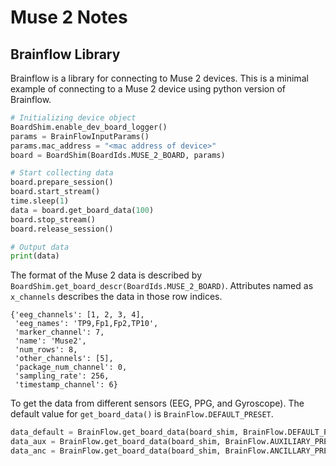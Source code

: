 # Muse 2 Notes
## Brainflow Library

Brainflow is a library for connecting to Muse 2 devices. 
This is a minimal example of connecting to a Muse 2 device using python version of Brainflow.

```python
# Initializing device object
BoardShim.enable_dev_board_logger()
params = BrainFlowInputParams()
params.mac_address = "<mac address of device>"
board = BoardShim(BoardIds.MUSE_2_BOARD, params)

# Start collecting data
board.prepare_session()
board.start_stream()
time.sleep(1)
data = board.get_board_data(100)
board.stop_stream()
board.release_session()

# Output data
print(data)
```

The format of the Muse 2 data is described by `BoardShim.get_board_descr(BoardIds.MUSE_2_BOARD)`. Attributes named as `x_channels` describes the data in those row indices. 
```
{'eeg_channels': [1, 2, 3, 4],
 'eeg_names': 'TP9,Fp1,Fp2,TP10',
 'marker_channel': 7,
 'name': 'Muse2',
 'num_rows': 8,
 'other_channels': [5],
 'package_num_channel': 0,
 'sampling_rate': 256,
 'timestamp_channel': 6}
```

To get the data from different sensors (EEG, PPG, and Gyroscope). The default value for `get_board_data()` is `BrainFlow.DEFAULT_PRESET`.
```python
data_default = BrainFlow.get_board_data(board_shim, BrainFlow.DEFAULT_PRESET) # contains eeg data
data_aux = BrainFlow.get_board_data(board_shim, BrainFlow.AUXILIARY_PRESET) # contains accel and gyro data
data_anc = BrainFlow.get_board_data(board_shim, BrainFlow.ANCILLARY_PRESET) # contains ppg data
```